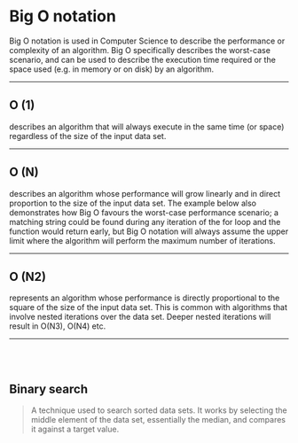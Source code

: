 
# Big O notation

Big O notation is used in Computer Science to describe the performance or complexity of an algorithm. Big O specifically describes the worst-case scenario, and can be used to describe the execution time required or the space used (e.g. in memory or on disk) by an algorithm.

<hr>

## O (1)


describes an algorithm that will always execute in the same time (or space) regardless of the size of the input data set.


<hr>

## O (N)


describes an algorithm whose performance will grow linearly and in direct proportion to the size of the input data set. The example below also demonstrates how Big O favours the worst-case performance scenario; a matching string could be found during any iteration of the for loop and the function would return early, but Big O notation will always assume the upper limit where the algorithm will perform the maximum number of iterations.



<hr>

## O (N2)


represents an algorithm whose performance is directly proportional to the square of the size of the input data set. This is common with algorithms that involve nested iterations over the data set. Deeper nested iterations will result in O(N3), O(N4) etc.

<hr>
<br>
<br>

## Binary search
 >A technique used to search sorted data sets. It works by selecting the middle element of the data set, essentially the median, and compares it against a target value.